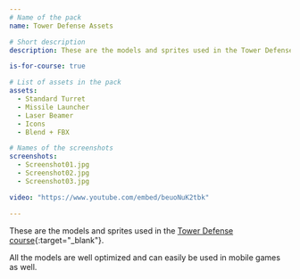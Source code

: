 ```yaml
---
# Name of the pack
name: Tower Defense Assets

# Short description
description: These are the models and sprites used in the Tower Defense course.

is-for-course: true

# List of assets in the pack
assets:
  - Standard Turret
  - Missile Launcher
  - Laser Beamer
  - Icons
  - Blend + FBX

# Names of the screenshots
screenshots:
  - Screenshot01.jpg
  - Screenshot02.jpg
  - Screenshot03.jpg

video: "https://www.youtube.com/embed/beuoNuK2tbk"

---
```


These are the models and sprites used in the [Tower Defense course](https://www.youtube.com/playlist?list=PLPV2KyIb3jR4u5jX8za5iU1cqnQPmbzG0){:target="_blank"}.

All the models are well optimized and can easily be used in mobile games as well.
